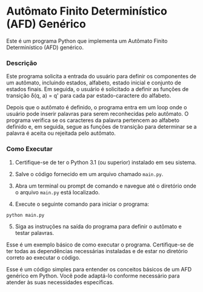 # Autômato Finito Determinístico (AFD) Genérico

Este é um programa Python que implementa um Autômato Finito Determinístico (AFD) genérico.

### Descrição
Este programa solicita a entrada do usuário para definir os componentes de um autômato, incluindo estados, alfabeto, estado inicial e conjunto de estados finais. Em seguida, o usuário é solicitado a definir as funções de transição δ(q, a) = q' para cada par estado-caractere do alfabeto.

Depois que o autômato é definido, o programa entra em um loop onde o usuário pode inserir palavras para serem reconhecidas pelo autômato. O programa verifica se os caracteres da palavra pertencem ao alfabeto definido e, em seguida, segue as funções de transição para determinar se a palavra é aceita ou rejeitada pelo autômato.

### Como Executar

1. Certifique-se de ter o Python 3.1 (ou superior) instalado em seu sistema.

2. Salve o código fornecido em um arquivo chamado `main.py`.

3. Abra um terminal ou prompt de comando e navegue até o diretório onde o arquivo `main.py` está localizado.

4. Execute o seguinte comando para iniciar o programa:
   
```python main.py``` 

5. Siga as instruções na saída do programa para definir o autômato e testar palavras.

Esse é um exemplo básico de como executar o programa. Certifique-se de ter todas as dependências necessárias instaladas e de estar no diretório correto ao executar o código.

Esse é um código simples para entender os conceitos básicos de um AFD genérico em Python. Você pode adaptá-lo conforme necessário para atender às suas necessidades específicas.
